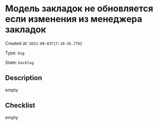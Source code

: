# Модель закладок не обновляется если изменения из менеджера закладок

Created at: `2022-08-03T17:19:26.776Z`

Type: `bug`

State: `backlog`

## Description
empty

## Checklist
empty
